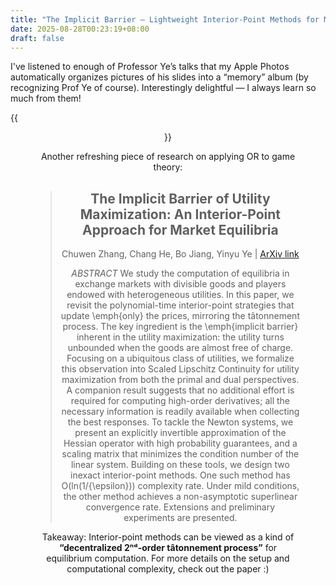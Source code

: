 ```yaml
---
title: "The Implicit Barrier — Lightweight Interior-Point Methods for Market Equilibria"
date: 2025-08-28T00:23:19+08:00
draft: false
---
```


I've listened to enough of Professor Ye’s talks that my Apple Photos automatically organizes pictures of his slides into a “memory” album (by recognizing Prof Ye of course). Interestingly delightful — I always learn so much from them!

{{<figure align="center" src="/seminars/IPM_for_EqComputation.jpeg" caption="Professor Ye: Slay." width="100%">}}

Another refreshing piece of research on applying OR to game theory:

> ## The Implicit Barrier of Utility Maximization: An Interior-Point Approach for Market Equilibria  
>  
> Chuwen Zhang, Chang He, Bo Jiang, Yinyu Ye | [ArXiv link](https://www.arxiv.org/abs/2508.04822)
>  
> *ABSTRACT* We study the computation of equilibria in exchange markets with divisible goods and players endowed with heterogeneous utilities. In this paper, we revisit the polynomial-time interior-point strategies that update \emph{only} the prices, mirroring the tâtonnement process. The key ingredient is the \emph{implicit barrier} inherent in the utility maximization: the utility turns unbounded when the goods are almost free of charge. Focusing on a ubiquitous class of utilities, we formalize this observation into Scaled Lipschitz Continuity for utility maximization from both the primal and dual perspectives. A companion result suggests that no additional effort is required for computing high-order derivatives; all the necessary information is readily available when collecting the best responses. To tackle the Newton systems, we present an explicitly invertible approximation of the Hessian operator with high probability guarantees, and a scaling matrix that minimizes the condition number of the linear system. Building on these tools, we design two inexact interior-point methods. One such method has O(ln(1/{\epsilon})) complexity rate. Under mild conditions, the other method achieves a non-asymptotic superlinear convergence rate. Extensions and preliminary experiments are presented.

Takeaway: Interior-point methods can be viewed as a kind of **“decentralized 2ⁿᵈ-order tâtonnement process”** for equilibrium computation.  For more details on the setup and computational complexity, check out the paper :)
